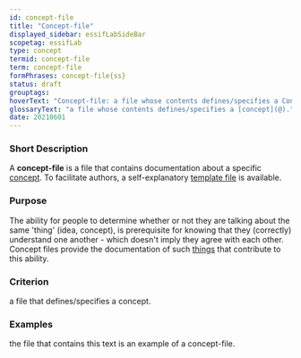 ```yaml
---
id: concept-file
title: "Concept-file"
displayed_sidebar: essifLabSideBar
scopetag: essifLab
type: concept
termid: concept-file
term: concept-file
formPhrases: concept-file{ss}
status: draft
grouptags:
hoverText: "Concept-file: a file whose contents defines/specifies a Concept."
glossaryText: "a file whose contents defines/specifies a [concept](@)."
date: 20210601
---
```


### Short Description
A **concept-file** is a file that contains documentation about a specific [concept](@). To facilitate authors, a self-explanatory [template file](/tev1/concept-file.md) is available.

### Purpose
The ability for people to determine whether or not they are talking about the same 'thing' (idea, concept), is prerequisite for knowing that they (correctly) understand one another - which doesn't imply they agree with each other. Concept files provide the documentation of such [things](concept@) that contribute to this ability.

### Criterion
a file that defines/specifies a concept.

### Examples
the file that contains this text is an example of a concept-file.
